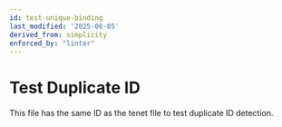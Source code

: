 ```yaml
---
id: test-unique-binding
last_modified: '2025-06-05'
derived_from: simplicity
enforced_by: "linter"
---
```


# Test Duplicate ID

This file has the same ID as the tenet file to test duplicate ID detection.
